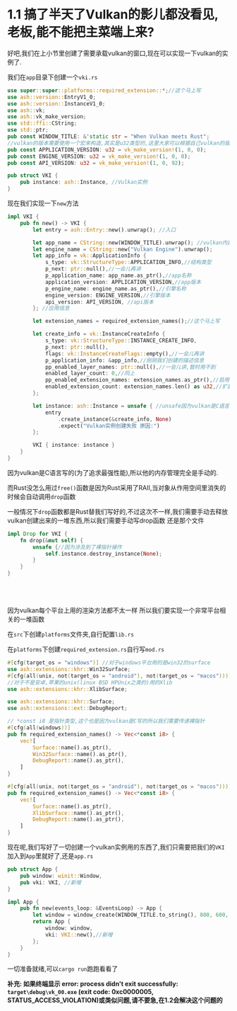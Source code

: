 # 1.1 搞了半天了Vulkan的影儿都没看见,老板,能不能把主菜端上来?

好吧,我们在上小节里创建了需要承载vulkan的窗口,现在可以实现一下vulkan的实例了.

我们在```app```目录下创建一个```vki.rs```

```rust
use super::super::platforms::required_extension::*;//这个马上写
use ash::version::EntryV1_0;
use ash::version::InstanceV1_0;
use ash::vk;
use ash::vk_make_version;
use std::ffi::CString;
use std::ptr;
pub const WINDOW_TITLE: &'static str = "When Vulkan meets Rust";
//vulkan的版本需要使用一个宏来构造,其实是u32类型的,这里大家可以根据自己vulkan的版本来进行配置
pub const APPLICATION_VERSION: u32 = vk_make_version!(1, 0, 0);
pub const ENGINE_VERSION: u32 = vk_make_version!(1, 0, 0);
pub const API_VERSION: u32 = vk_make_version!(1, 0, 92);

pub struct VKI {
    pub instance: ash::Instance, //Vulkan实例
}
```
现在我们实现一下```new```方法
```rust
impl VKI {
    pub fn new() -> VKI {
        let entry = ash::Entry::new().unwrap(); //入口

        let app_name = CString::new(WINDOW_TITLE).unwrap(); //vulkan内部描述应用的名称
        let engine_name = CString::new("Vulkan Engine").unwrap();
        let app_info = vk::ApplicationInfo {
            s_type: vk::StructureType::APPLICATION_INFO,//结构类型
            p_next: ptr::null(),//一会儿再讲
            p_application_name: app_name.as_ptr(),//app名称
            application_version: APPLICATION_VERSION,//app版本
            p_engine_name: engine_name.as_ptr(),//引擎名称
            engine_version: ENGINE_VERSION,//引擎版本
            api_version: API_VERSION, //api版本
        }; //应用信息

        let extension_names = required_extension_names();//这个马上写

        let create_info = vk::InstanceCreateInfo {
            s_type: vk::StructureType::INSTANCE_CREATE_INFO,
            p_next: ptr::null(),
            flags: vk::InstanceCreateFlags::empty(),//一会儿再讲
            p_application_info: &app_info,//刚刚我们创建的描述信息
            pp_enabled_layer_names: ptr::null(),//一会儿讲,暂时用不到
            enabled_layer_count: 0,//同上
            pp_enabled_extension_names: extension_names.as_ptr(),//启用的扩展
            enabled_extension_count: extension_names.len() as u32,//扩展表列长度
        };

        let instance: ash::Instance = unsafe { //unsafe因为vulkan是C语言写的
            entry
                .create_instance(&create_info, None)
                .expect("Vulkan实例创建失败 原因:")
        };

        VKI { instance: instance }
    }
}
```
因为vulkan是C语言写的(为了追求最强性能),所以他的内存管理完全是手动的.

而Rust没怎么用过```free()```函数是因为Rust采用了RAII,当对象从作用空间里消失的时候会自动调用```drop```函数

一般情况下```drop```函数都是Rust替我们写好的,不过这次不一样,我们需要手动去释放vulkan创建出来的一堆东西,所以我们需要手动写drop函数
还是那个文件
```rust
impl Drop for VKI {
    fn drop(&mut self) {
        unsafe {//因为涉及到了裸指针操作
            self.instance.destroy_instance(None);
        }
    }
}
```
<br/>
<br/>
<br/>
因为vulkan每个平台上用的渲染方法都不太一样
所以我们要实现一个非常平台相关的一堆函数

在```src```下创建```platforms```文件夹,自行配置```lib.rs```

在```platforms```下创建```required_extension.rs```自行写```mod.rs```

```rust
#[cfg(target_os = "windows")] //对于windows平台用的是win32的surface
use ash::extensions::khr::Win32Surface;
#[cfg(all(unix, not(target_os = "android"), not(target_os = "macos")))] 
//对于不是安卓,苹果的unix(linux BSD HPUnix之类的)用的Xlib
use ash::extensions::khr::XlibSurface;

use ash::extensions::khr::Surface;
use ash::extensions::ext::DebugReport;

// *const i8 是指针类型,这个也是因为vulkan是C写的所以我们需要传递裸指针
#[cfg(all(windows))]
pub fn required_extension_names() -> Vec<*const i8> {
    vec![
        Surface::name().as_ptr(),
        Win32Surface::name().as_ptr(),
        DebugReport::name().as_ptr(),
    ]
}

#[cfg(all(unix, not(target_os = "android"), not(target_os = "macos")))]
pub fn required_extension_names() -> Vec<*const i8> {
    vec![
        Surface::name().as_ptr(),
        XlibSurface::name().as_ptr(),
        DebugReport::name().as_ptr(),
    ]
}
```

现在呢,我们写好了一切创建一个vulkan实例用的东西了,我们只需要把我们的```VKI```加入到```App```里就好了,还是```app.rs```


```rust
pub struct App {
    pub window: winit::Window,
    pub vki: VKI, //新增
}

impl App {
    pub fn new(events_loop: &EventsLoop) -> App {
        let window = window_create(WINDOW_TITLE.to_string(), 800, 600, events_loop);
        return App {
            window: window,
            vki: VKI::new(),//新增
        };
    }
}
```
一切准备就绪,可以```cargo run```跑跑看看了

**补充: 如果终端显示 error: process didn't exit successfully: `target\debug\vk_00.exe` (exit code: 0xc0000005, STATUS_ACCESS_VIOLATION)或类似问题,请不要急,在1.2会解决这个问题的**